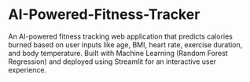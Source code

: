 # AI-Powered-Fitness-Tracker
An AI-powered fitness tracking web application that predicts calories burned based on user inputs like age, BMI, heart rate, exercise duration, and body temperature. Built with Machine Learning (Random Forest Regression) and deployed using Streamlit for an interactive user experience.

